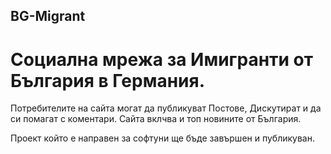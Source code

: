## BG-Migrant
# Социална мрежа за Имигранти от България в Германия.
Потребителите на сайта могат да публикуват Постове, Дискутират и да си помагат с коментари. Сайта вклчва и топ новините от България.

Проект който е направен за софтуни ще бъде завършен и публикуван.
